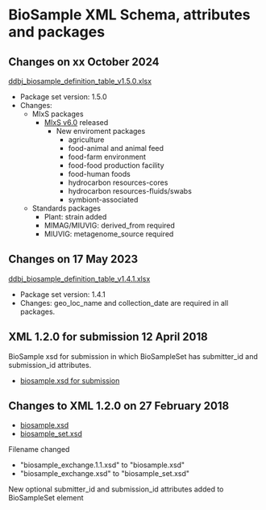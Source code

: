 # BioSample XML Schema, attributes and packages   

## Changes on xx October 2024   

[ddbj_biosample_definition_table_v1.5.0.xlsx](https://github.com/ddbj/pub/blob/master/docs/biosample/packages/archives/ddbj_biosample_definition_table_v1.5.0.xlsx)

* Package set version: 1.5.0  
* Changes:
	* MIxS packages
		* [MIxS v6.0](https://www.gensc.org//news/2022/04/01/MIxSv6.0-release.html) released
			* New enviroment packages
				* agriculture
				* food-animal and animal feed
				* food-farm environment
				* food-food production facility
				* food-human foods
				* hydrocarbon resources-cores
				* hydrocarbon resources-fluids/swabs
				* symbiont-associated
	* Standards packages
		* Plant: strain added
		* MIMAG/MIUVIG: derived_from required
		* MIUVIG: metagenome_source required

## Changes on 17 May 2023   

[ddbj_biosample_definition_table_v1.4.1.xlsx](https://github.com/ddbj/pub/blob/master/docs/biosample/packages/archives/ddbj_biosample_definition_table_v1.4.1.xlsx)

* Package set version: 1.4.1  
* Changes: geo_loc_name and collection_date are required in all packages.  

## XML 1.2.0 for submission 12 April 2018   

BioSample xsd for submission in which BioSampleSet has submitter_id and submission_id attributes.   

* [biosample.xsd for submission](https://github.com/ddbj/pub/tree/master/docs/biosample/xsd/for_submission)   

## Changes to XML 1.2.0 on 27 February 2018   

* [biosample.xsd](https://github.com/ddbj/pub/blob/93bdf99987480269ff07066112b75ac94db88b23/docs/biosample/xsd/biosample.xsd)   
* [biosample_set.xsd](https://github.com/ddbj/pub/blob/93bdf99987480269ff07066112b75ac94db88b23/docs/biosample/xsd/biosample_set.xsd)  

Filename changed  
* "biosample_exchange.1.1.xsd" to "biosample.xsd"  
* "biosample_exchange.xsd" to "biosample_set.xsd"   

New optional submitter_id and submission_id attributes added to BioSampleSet element    





